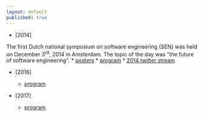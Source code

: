 ```yaml
---
layout: default
published: true
---
```


* [2014]

The first Dutch national symposium on software engineering (SEN) was held on December 3<sup>rd</sup>, 2014 in Amsterdam. The topic of the day was "the future of software engineering".
    * [posters](./2014/posters/)
    * [program](./2014/program)
    * [2014 twitter stream](https://twitter.com/search?q=%23sensym2014&src=typd)

* [2016]
    * [program](./2016/program) 
    
* [2017]
    * [program](./2017/program) 
